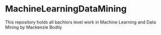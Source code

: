 # MachineLearningDataMining
This repository holds all bachlors level work in Machine Learning and Data Mining by Mackenzie Bodily

